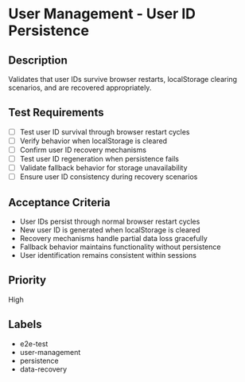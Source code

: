 # User Management - User ID Persistence

## Description
Validates that user IDs survive browser restarts, localStorage clearing scenarios, and are recovered appropriately.

## Test Requirements
- [ ] Test user ID survival through browser restart cycles
- [ ] Verify behavior when localStorage is cleared
- [ ] Confirm user ID recovery mechanisms
- [ ] Test user ID regeneration when persistence fails
- [ ] Validate fallback behavior for storage unavailability
- [ ] Ensure user ID consistency during recovery scenarios

## Acceptance Criteria
- User IDs persist through normal browser restart cycles
- New user ID is generated when localStorage is cleared
- Recovery mechanisms handle partial data loss gracefully
- Fallback behavior maintains functionality without persistence
- User identification remains consistent within sessions

## Priority
High

## Labels
- e2e-test
- user-management
- persistence
- data-recovery